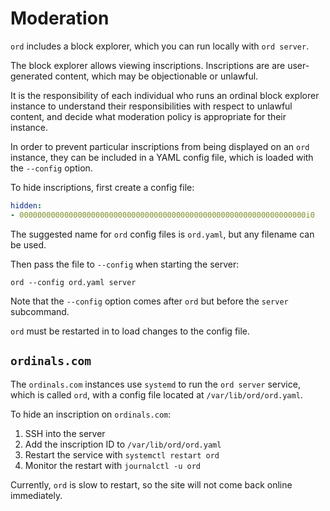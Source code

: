Moderation
==========

`ord` includes a block explorer, which you can run locally with `ord server`.

The block explorer allows viewing inscriptions. Inscriptions are are
user-generated content, which may be objectionable or unlawful.

It is the responsibility of each individual who runs an ordinal block explorer
instance to understand their responsibilities with respect to unlawful content,
and decide what moderation policy is appropriate for their instance.

In order to prevent particular inscriptions from being displayed on an `ord`
instance, they can be included in a YAML config file, which is loaded with the
`--config` option.

To hide inscriptions, first create a config file:

```yaml
hidden:
- 0000000000000000000000000000000000000000000000000000000000000000i0
```

The suggested name for `ord` config files is `ord.yaml`, but any filename can
be used.

Then pass the file to `--config` when starting the server:

`ord --config ord.yaml server`

Note that the `--config` option comes after `ord` but before the `server`
subcommand.

`ord` must be restarted in to load changes to the config file.

`ordinals.com`
--------------

The `ordinals.com` instances use `systemd` to run the `ord server` service,
which is called `ord`, with a config file located at `/var/lib/ord/ord.yaml`.

To hide an inscription on `ordinals.com`:

1. SSH into the server
2. Add the inscription ID to `/var/lib/ord/ord.yaml`
3. Restart the service with `systemctl restart ord`
4. Monitor the restart with `journalctl -u ord`

Currently, `ord` is slow to restart, so the site will not come back online
immediately.
